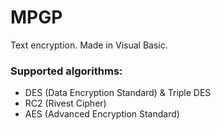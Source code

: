 # MPGP
Text encryption. Made in Visual Basic.

### Supported algorithms:

  * DES (Data Encryption Standard) & Triple DES
  * RC2 (Rivest Cipher)
  * AES (Advanced Encryption Standard)
  

    
